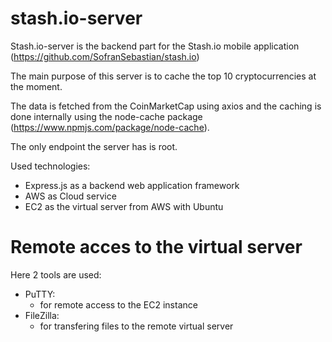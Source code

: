# stash.io-server

Stash.io-server is the backend part for the Stash.io mobile application (https://github.com/SofranSebastian/stash.io)

The main purpose of this server is to cache the top 10 cryptocurrencies at the moment. 

The data is fetched from the CoinMarketCap using axios and the caching is done internally using the node-cache package (https://www.npmjs.com/package/node-cache). 

The only endpoint the server has is root.

Used technologies:
  - Express.js as a backend web application framework
  - AWS as Cloud service
  - EC2 as the virtual server from AWS with Ubuntu

# Remote acces to the virtual server

Here 2 tools are used:
  - PuTTY:
      - for remote access to the EC2 instance
  - FileZilla:
      - for transfering files to the remote virtual server  
